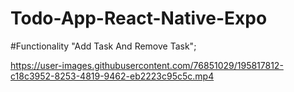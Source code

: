 # Todo-App-React-Native-Expo
#Functionality "Add Task And Remove Task";

https://user-images.githubusercontent.com/76851029/195817812-c18c3952-8253-4819-9462-eb2223c95c5c.mp4

